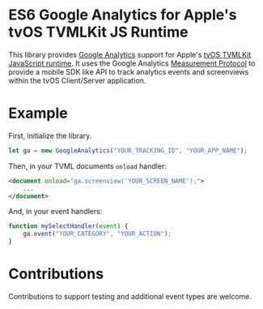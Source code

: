 # ES6 Google Analytics for Apple's tvOS TVMLKit JS Runtime
This library provides [Google Analytics](https://www.google.com/analytics/) support for Apple's
[tvOS TVMLKit JavaScript runtime](https://developer.apple.com/documentation/tvmljs).
It uses the Google Analytics
[Measurement Protocol](https://developers.google.com/analytics/devguides/collection/protocol/v1/)
to provide a mobile SDK like API to track analytics events and screenviews within the tvOS Client/Server application.


# Example

First, initialize the library.

```javascript
let ga = new GoogleAnalytics("YOUR_TRACKING_ID", "YOUR_APP_NAME");
```

Then, in your TVML documents `onload` handler:

```xml
<document onload="ga.screenview('YOUR_SCREEN_NAME');">
    ...
</document>
```

And, in your event handlers:

```javascript
function mySelectHandler(event) {
    ga.event("YOUR_CATEGORY", "YOUR_ACTION"); 
}
```

# Contributions
Contributions to support testing and additional event types are welcome.
